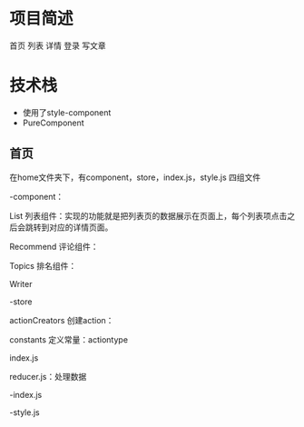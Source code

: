 # 项目简述
首页
列表
详情
登录
写文章
# 技术栈
- 使用了style-component
- PureComponent 
## 首页
在home文件夹下，有component，store，index.js，style.js 四组文件

-component：

List 列表组件：实现的功能就是把列表页的数据展示在页面上，每个列表项点击之后会跳转到对应的详情页面。


Recommend 评论组件：

Topics 排名组件：

Writer 

-store

actionCreators 创建action：

constants 定义常量：actiontype

index.js

reducer.js：处理数据

-index.js

-style.js
